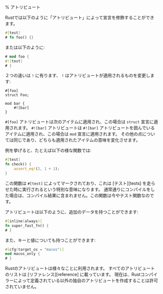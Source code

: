 % アトリビュート
<!-- % Attributes -->

<!-- Declarations can be annotated with ‘attributes’ in Rust. They look like this: -->
Rustでは以下のように「アトリビュート」によって宣言を修飾することができます。

```rust
#[test]
# fn foo() {}
```

<!-- or like this: -->
または以下のように:

```rust
# mod foo {
#![test]
# }
```

<!-- The difference between the two is the `!`, which changes what the attribute  -->
<!-- applies to: -->
２つの違いは `!` に有ります、 `!` はアトリビュートが適用されるものを変更します:

```rust,ignore
#[foo]
struct Foo;

mod bar {
    #![bar]
}
```

<!-- The `#[foo]` attribute applies to the next item, which is the `struct` -->
<!-- declaration. The `#![bar]` attribute applies to the item enclosing it, which is -->
<!-- the `mod` declaration. Otherwise, they’re the same. Both change the meaning of -->
<!-- the item they’re attached to somehow. -->
`#[foo]` アトリビュートは次のアイテムに適用され、この場合は `struct` 宣言に適用されます。
`#![bar]` アトリビュートは `#![bar]` アトリビュートを囲んでいるアイテムに適用され、この場合は `mod` 宣言に適用されます。
その他の点については同じであり、どちらも適用されたアイテムの意味を変化させます。



<!-- For example, consider a function like this: -->
例を挙げると、たとえば以下の様な関数では:

```rust
#[test]
fn check() {
    assert_eq!(2, 1 + 1);
}
```

<!-- It is marked with `#[test]`. This means it’s special: when you run -->
<!-- [tests][tests], this function will execute. When you compile as usual, it won’t -->
<!-- even be included. This function is now a test function. -->
この関数は `#[test]` によってマークされており、これは [テスト][tests] を走らせた時に実行されるという特別な意味になります。
通常通りにコンパイルをした場合は、コンパイル結果に含まれません。この関数は今やテスト関数なのです。

[テスト]: testing.html

<!-- Attributes may also have additional data: -->
アトリビュートは以下のように、追加のデータを持つことができます:

```rust
#[inline(always)]
fn super_fast_fn() {
# }
```

<!-- Or even keys and values: -->
また、キーと値についても持つことができます:

```rust
#[cfg(target_os = "macos")]
mod macos_only {
# }
```

<!-- Rust attributes are used for a number of different things. There is a full list -->
<!-- of attributes [in the reference][reference]. Currently, you are not allowed to -->
<!-- create your own attributes, the Rust compiler defines them. -->
Rustのアトリビュートは様々なことに利用されます。
すべてのアトリビュートのリストは [リファレンス][reference] に載っています。
現在は、Rustコンパイラーによって定義されている以外の独自のアトリビュートを作成することは許可されていません。

[リファレンス]: ../reference.html#attributes
